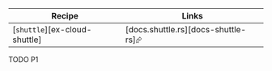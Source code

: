 | Recipe | Links |
|--------|--------|
| [`shuttle`][ex-cloud-shuttle] | [docs.shuttle.rs][docs-shuttle-rs]⮳ |

<div class="hidden">
TODO P1
</div>
